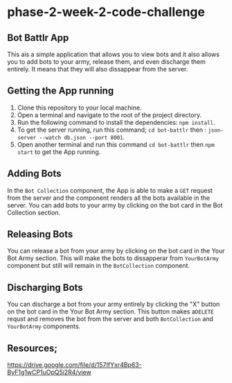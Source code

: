 # phase-2-week-2-code-challenge
## Bot Battlr App
This ais a simple application that allows you to view bots and it also allows you to add bots to
your army, release them, and even discharge them entirely. It means that they will also dissappear 
from the server. 

## Getting the App running
1. Clone this repository to your local machine.
2. Open a terminal and navigate to the root of the project directory.
3. Run the following command to install the dependencies: `npm install`.
4. To get the server running, run this command; `cd bot-battlr` then : 
    `json-server --watch db.json --port 8001`.
5. Open another terminal and run this command `cd bot-battlr` then `npm start` to get the App running.

## Adding Bots
In the `Bot Collection` component, the App is able to make a `GET` request from the server and the 
component renders all the bots available in the server. You can add bots to your army by clicking 
 on the bot card in the Bot Collection section.

## Releasing Bots
You can release a bot from your army by clicking on the bot card in the Your 
Bot Army section. This will make the bots to dissapperar from `YourBotArmy` component but still 
will remain in the `BotCollection` component.

## Discharging Bots
You can discharge a bot from your army entirely by clicking the "X" button on the bot card in the 
Your Bot Army section. This button makes a`DELETE` requst and removes the bot from the server and 
both `BotCollection` and `YourBotArmy` components.

## Resources;
https://drive.google.com/file/d/157IfYxr4Bp63-ByF1g1wCP1uOpQ5i2R4/view